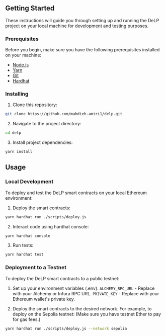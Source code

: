 ## Getting Started

These instructions will guide you through setting up and running the DeLP project on your local machine for development and testing purposes.

### Prerequisites

Before you begin, make sure you have the following prerequisites installed on your machine:

- [Node.js](https://nodejs.org/)
- [Yarn](https://yarnpkg.com/)
- [Git](https://git-scm.com/)
- [Hardhat](https://hardhat.org/)

### Installing

1. Clone this repository:

```bash
git clone https://github.com/mahdieh-amiri1/delp.git
```

2. Navigate to the project directory:

  ```bash
  cd delp
   ```


3. Install project dependencies:

  ```bash
  yarn install
  ```

## Usage
### Local Development
To deploy and test the DeLP smart contracts on your local Ethereum environment:

1. Deploy the smart contracts:

  ```bash
  yarn hardhat run ./scripts/deploy.js
  ```

2. Interact code using hardhat console:

  ```bash
  yarn hardhat console
  ```

3. Run tests:

  ```bash
  yarn hardhat test
  ```

### Deployment to a Testnet
To deploy the DeLP smart contracts to a public testnet:

1. Set up your environment variables (.env).
  `ALCHEMY_RPC_URL` - Replace with your Alchemy or Infura RPC URL.
  `PRIVATE_KEY` - Replace with your Ethereum wallet's private key.

2. Deploy the smart contracts to the desired network. For example, to deploy on the Sepolia testnet:
(Make sure you have testnet Ether to pay for gas fees.)

  ```bash
  yarn hardhat run ./scripts/deploy.js --network sepolia
  ```

